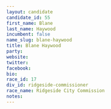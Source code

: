 ```yaml
---
layout: candidate
candidate_id: 55
first_name: Blane
last_name: Haywood
incumbent: false
name_slug: blane-haywood
title: Blane Haywood
party: 
website: 
twitter: 
facebook: 
bio: 
race_id: 17
div_id: ridgeside-commissioner
race_name: Ridgeside City Commission
notes: 
---
```


